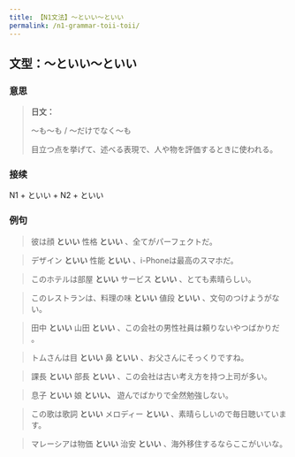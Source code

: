 ```yaml
---
title: 【N1文法】〜といい〜といい
permalink: /n1-grammar-toii-toii/
---
```


## 文型：〜といい〜といい

### 意思

> **日文：**
> 
> 〜も〜も / 〜だけでなく〜も
> 
> 目立つ点を挙げて、述べる表現で、人や物を評価するときに使われる。


### 接续

N1 + といい + N2 + といい

### 例句

> 彼は顔 **といい** 性格 **といい** 、全てがパーフェクトだ。

> デザイン **といい** 性能 **といい** 、i-Phoneは最高のスマホだ。

> このホテルは部屋 **といい** サービス **といい** 、とても素晴らしい。

> このレストランは、料理の味 **といい** 値段 **といい** 、文句のつけようがない。

> 田中 **といい** 山田 **といい** 、この会社の男性社員は頼りないやつばかりだ 。

> トムさんは目 **といい** 鼻 **といい** 、お父さんにそっくりですね。

> 課長 **といい** 部長 **といい** 、この会社は古い考え方を持つ上司が多い。

> 息子 **といい** 娘 **といい、** 遊んでばかりで全然勉強しない。

> この歌は歌詞 **といい** メロディー **といい** 、素晴らしいので毎日聴いています。

> マレーシアは物価 **といい** 治安 **といい** 、海外移住するならここがいいな。

